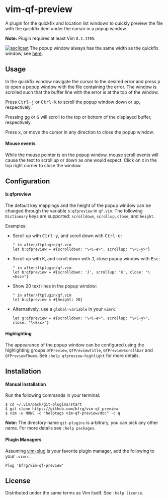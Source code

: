 # vim-qf-preview

A plugin for the quickfix and location list windows to quickly preview the file
with the quickfix item under the cursor in a popup window.

**Note:** Plugin requires at least Vim `8.1.1705`.

[![asciicast](https://asciinema.org/a/265817.png)](https://asciinema.org/a/265817)
The popup window always has the same width as the quickfix window, see
[here](https://asciinema.org/a/265820).


## Usage

In the quickfix window navigate the cursor to the desired error and press
<kbd>p</kbd> to open a popup window with the file containing the error. The
window is scrolled such that the buffer line with the error is at the top of the
window.

Press <kbd>Ctrl-j</kbd> or <kbd>Ctrl-k</kbd> to scroll the popup window down
or up, respectively.

Pressing <kbd>gg</kbd> or <kbd>G</kbd> will scroll to the top or bottom of the
displayed buffer, respectively.

Press <kbd>x</kbd>, or move the cursor in any direction to close the popup
window.

#### Mouse events

While the mouse pointer is on the popup window, mouse scroll events will cause
the text to scroll up or down as one would expect. Click on `X` in the top right
corner to close the window.


## Configuration

#### b:qfpreview

The default key mappings and the height of the popup window can be changed
through the variable `b:qfpreview` in `qf.vim`. The following `Dictionary` keys
are supported: `scrolldown`, `scrollup`, `close`, and `height`.

Examples:

- Scroll up with <kbd>Ctrl-y</kbd>, and scroll down with <kbd>Ctrl-e</kbd>:
  ```vim
  " in after/ftplugin/qf.vim
  let b:qfpreview = #{scrolldown: "\<C-e>", scrollup: "\<C-y>"}
  ```

- Scroll up with <kbd>K</kbd>, and scroll down with <kbd>J</kbd>, close popup
  window with <kbd>Esc</kbd>:
  ```vim
  " in after/ftplugin/qf.vim
  let b:qfpreview = #{scrolldown: 'J', scrollup: 'K', close: "\<Esc>"}
  ```

- Show 20 text lines in the popup window:
  ```vim
  " in after/ftplugin/qf.vim
  let b:qfpreview = #{height: 20}
  ```

- Alternatively, use a `global-variable` in your `vimrc`:
  ```vim
  let g:qfpreview = #{scrolldown: "\<C-e>", scrollup: "\<C-y>", close: "\<Esc>"}
  ```

#### Highlighting

The appearance of the popup window can be configured using the highlighting
groups `QfPreview`, `QfPreviewTitle`, `QfPreviewScrollbar` and `QfPreviewThumb`.
See `:help qfpreview-highlight` for more details.


## Installation

#### Manual Installation

Run the following commands in your terminal:
```
$ cd ~/.vim/pack/git-plugins/start
$ git clone https://github.com/bfrg/vim-qf-preview
$ vim -u NONE -c "helptags vim-qf-preview/doc" -c q
```
**Note:** The directory name `git-plugins` is arbitrary, you can pick any other
name. For more details see `:help packages`.

#### Plugin Managers

Assuming [vim-plug](https://github.com/junegunn/vim-plug) is your favorite
plugin manager, add the following to your `.vimrc`:
```vim
Plug 'bfrg/vim-qf-preview'
```


## License

Distributed under the same terms as Vim itself. See `:help license`.
